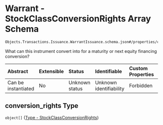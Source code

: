 # Warrant - StockClassConversionRights Array Schema

```txt
Objects.Transactions.Issuance.WarrantIssuance.schema.json#/properties/conversion_rights
```

What can this instrument convert into for a maturity or next equity financing conversion?

| Abstract            | Extensible | Status         | Identifiable            | Custom Properties | Additional Properties | Access Restrictions | Defined In                                                                                                                    |
| :------------------ | :--------- | :------------- | :---------------------- | :---------------- | :-------------------- | :------------------ | :---------------------------------------------------------------------------------------------------------------------------- |
| Can be instantiated | No         | Unknown status | Unknown identifiability | Forbidden         | Allowed               | none                | [WarrantIssuance.schema.json*](../../schema/objects/transactions/issuance/WarrantIssuance.schema.json "open original schema") |

## conversion_rights Type

`object[]` ([Type - StockClassConversionRights](convertibleissuance-properties-type---stockclassconversionrights.md))
